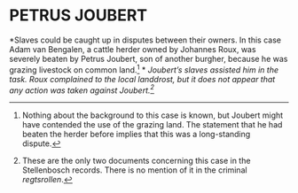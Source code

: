 # PETRUS JOUBERT

*Slaves could be caught up in disputes between their owners. In this case Adam van Bengalen, a cattle herder owned by Johannes Roux, was severely beaten by Petrus Joubert, son of another burgher, because he was grazing livestock on common land.[^1] * *Joubert’s slaves assisted him in the task. Roux complained to the local landdrost, but it does not appear that any action was taken against Joubert.[^2]*

[^1]: Nothing about the background to this case is known, but Joubert might have contended the use of the grazing land. The statement that he had beaten the herder before implies that this was a long-standing dispute.

[^2]: These are the only two documents concerning this case in the Stellenbosch records. There is no mention of it in the criminal *regtsrollen*.
